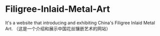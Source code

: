 # Filigree-Inlaid-Metal-Art
It's a website that introducing and exhibiting China's Filigree Inlaid Metal Art.
（这是一个介绍和展示中国花丝镶嵌艺术的网站）
